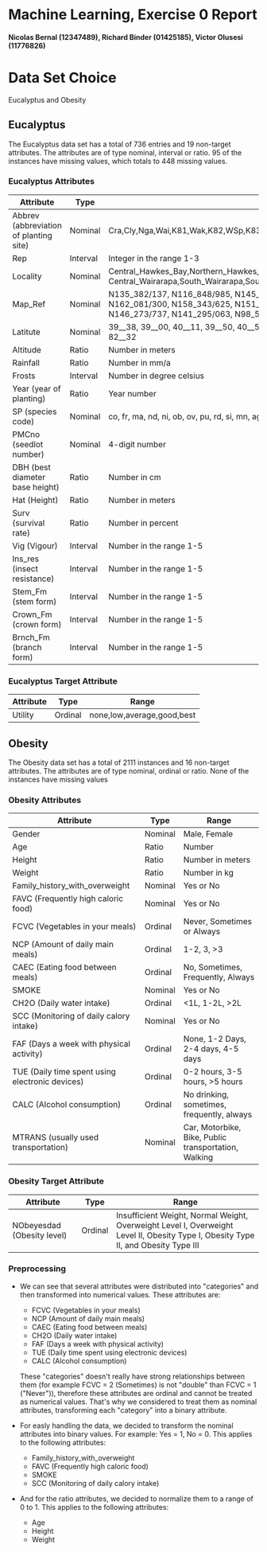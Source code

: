 # Machine Learning, Exercise 0 Report
#### Nicolas Bernal (12347489), Richard Binder (01425185), Victor Olusesi (11776826)


# Data Set Choice
Eucalyptus and Obesity

## Eucalyptus

The Eucalyptus data set has a total of 736 entries and 19 non-target attributes. The attributes are of type nominal, interval or ratio. 95 of the instances have missing values, which totals to 448 missing values.

### Eucalyptus Attributes

| Attribute                                | Type     | Range                                                                                                                                                                                   |
|------------------------------------------|----------|-----------------------------------------------------------------------------------------------------------------------------------------------------------------------------------------|
| Abbrev (abbreviation of   planting site) | Nominal  | Cra,Cly,Nga,Wai,K81,Wak,K82,WSp,K83,Lon,Puk,Paw,K81a,Mor,Wen,WSh                                                                                                                        |
| Rep                                      | Interval | Integer in the range 1-3                                                                                                                                                                |
| Locality                                 | Nominal  | Central_Hawkes_Bay,Northern_Hawkes_Bay,Southern_Hawkes_Bay,Central_Hawkes_Bay_(coastal),   Central_Wairarapa,South_Wairarapa,Southern_Hawkes_Bay_(coastal),Central_Poverty_Bay          |
| Map_Ref                                  | Nominal  | N135_382/137, N116_848/985, N145_874/586, N142_377/957, N158_344/626, N162_081/300, N158_343/625, N151_912/221, N162_097/424, N166_063/197, N146_273/737, N141_295/063, N98_539/567, N151_922/226 |
| Latitute                                 | Nominal | 39__38, 39__00, 40__11, 39__50, 40__57, 41__12, 40__36, 41__08, 41__16, 40__00, 39__43, 82__32                                                                                                  |
| Altitude                                 | Ratio    | Number in meters                                                                                                                                                                        |
| Rainfall                                 | Ratio    | Number in mm/a                                                                                                                                                                          |
| Frosts                                   | Interval | Number in degree celsius                                                                                                                                                                |
| Year (year of planting)                  | Ratio    | Year number                                                                                                                                                                             |
| SP (species code)                        | Nominal  | co, fr, ma, nd, ni, ob, ov, pu, rd, si, mn, ag, bxs, br, el, fa, jo, ka, re, sm, ro, nc, am, cr, pa, ra, te                                                                                                       |
| PMCno (seedlot number)                   | Nominal  | 4-digit number                                                                                                                                                                          |
| DBH (best diameter base height)          | Ratio    | Number in cm                                                                                                                                                                            |
| Hat (Height)                             | Ratio    | Number in meters                                                                                                                                                                        |
| Surv (survival rate)                     | Ratio    | Number in percent                                                                                                                                                                       |
| Vig (Vigour)                             | Interval | Number in the range 1-5                                                                                                                                                                 |
| Ins_res (insect resistance)              | Interval | Number in the range 1-5                                                                                                                                                                 |
| Stem_Fm (stem form)                      | Interval | Number in the range 1-5                                                                                                                                                                 |
| Crown_Fm (crown form)                    | Interval | Number in the range 1-5                                                                                                                                                                 |
| Brnch_Fm (branch form)                   | Interval | Number in the range 1-5                                                                                                                                                                 |

### Eucalyptus Target Attribute

| Attribute | Type    | Range                      |
|-----------|---------|----------------------------|
| Utility   | Ordinal | none,low,average,good,best |

## Obesity

The Obesity data set has a total of 2111 instances and 16 non-target attributes. The attributes are of type nominal, ordinal or ratio. None of the instances have missing values

### Obesity Attributes

| Attribute                               | Type    | Range                                                |
|-----------------------------------------|---------|------------------------------------------------------|
| Gender                                  | Nominal | Male, Female                                         |
| Age                                     | Ratio   | Number                                               |
| Height                                  | Ratio   | Number in meters                                     |
| Weight                                  | Ratio   | Number in kg                                         |
| Family_history_with_overweight          | Nominal | Yes or No                                            |
| FAVC (Frequently high caloric food)     | Nominal | Yes or No                                            |
| FCVC (Vegetables in your meals)         | Ordinal | Never, Sometimes or Always                           |
| NCP (Amount of daily main meals)        | Ordinal | 1-2, 3, >3                                           |
| CAEC (Eating food between meals)        | Ordinal | No, Sometimes, Frequently, Always                    |
| SMOKE                                   | Nominal | Yes or No                                            |
| CH2O (Daily water intake)               | Ordinal | <1L, 1-2L, >2L                                       |
| SCC (Monitoring of daily calory intake) | Nominal | Yes or No                                            |
| FAF (Days a week with physical activity)| Ordinal | None, 1-2 Days, 2-4 days, 4-5 days                   |
| TUE (Daily time spent using electronic devices)| Ordinal | 0-2 hours, 3-5 hours, >5 hours                |
| CALC (Alcohol consumption)              | Ordinal | No drinking, sometimes, frequently, always           |
| MTRANS (usually used transportation)    | Nominal | Car, Motorbike, Bike, Public transportation, Walking |

### Obesity Target Attribute

| Attribute | Type    | Range                      |
|-----------|---------|----------------------------|
| NObeyesdad (Obesity level)   | Ordinal | Insufficient Weight, Normal Weight, Overweight Level I, Overweight Level II, Obesity Type I, Obesity Type II, and Obesity Type III |

### Preprocessing
- We can see that several attributes were distributed into "categories" and then transformed into numerical values. These attributes are:
    - FCVC (Vegetables in your meals)
    - NCP (Amount of daily main meals)
    - CAEC (Eating food between meals)
    - CH2O (Daily water intake)
    - FAF (Days a week with physical activity)
    - TUE (Daily time spent using electronic devices)
    - CALC (Alcohol consumption)

    These "categories" doesn't really have strong relationships between them (for example FCVC = 2 (Sometimes) is not "double" than FCVC = 1 ("Never")), therefore these attributes are ordinal and cannot be treated as numerical values. That's why we considered to treat them as nominal attributes, transforming each "category" into a binary attribute.

- For easly handling the data, we decided to transform the nominal attributes into binary values. For example: Yes = 1, No = 0. This applies to the following attributes:
    - Family_history_with_overweight
    - FAVC (Frequently high caloric food)
    - SMOKE
    - SCC (Monitoring of daily calory intake)

- And for the ratio attributes, we decided to normalize them to a range of 0 to 1. This applies to the following attributes:
    - Age
    - Height
    - Weight